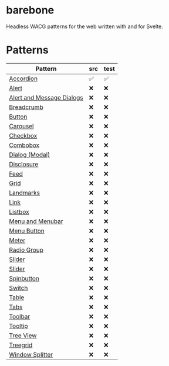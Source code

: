 # barebone

Headless WACG patterns for the web written with and for Svelte.

# Patterns

| Pattern | src | test |
| ------- | --- | ---- |
| [Accordion](https://www.w3.org/WAI/ARIA/apg/patterns/accordion/) | ✅ | ✅ |
| [Alert](https://www.w3.org/WAI/ARIA/apg/patterns/alert/) | ❌ | ❌ |
| [Alert and Message Dialogs](https://www.w3.org/WAI/ARIA/apg/patterns/alertdialog/) | ❌ | ❌ |
| [Breadcrumb](https://www.w3.org/WAI/ARIA/apg/patterns/breadcrumb/) | ❌ | ❌ |
| [Button](https://www.w3.org/WAI/ARIA/apg/patterns/button/) | ❌ | ❌ |
| [Carousel](https://www.w3.org/WAI/ARIA/apg/patterns/carousel/) | ❌ | ❌ |
| [Checkbox](https://www.w3.org/WAI/ARIA/apg/patterns/checkbox/) | ❌ | ❌ |
| [Combobox](https://www.w3.org/WAI/ARIA/apg/patterns/combobox/) | ❌ | ❌ |
| [Dialog (Modal)](https://www.w3.org/WAI/ARIA/apg/patterns/dialog/) | ❌ | ❌ |
| [Disclosure](https://www.w3.org/WAI/ARIA/apg/patterns/disclosure/) | ❌ | ❌ |
| [Feed](https://www.w3.org/WAI/ARIA/apg/patterns/feed/) | ❌ | ❌ |
| [Grid](https://www.w3.org/WAI/ARIA/apg/patterns/grid/) | ❌ | ❌ |
| [Landmarks](https://www.w3.org/WAI/ARIA/apg/patterns/landmarks/) | ❌ | ❌ |
| [Link](https://www.w3.org/WAI/ARIA/apg/patterns/link/) | ❌ | ❌ |
| [Listbox](https://www.w3.org/WAI/ARIA/apg/patterns/listbox/) | ❌ | ❌ |
| [Menu and Menubar](https://www.w3.org/WAI/ARIA/apg/patterns/menu/) | ❌ | ❌ |
| [Menu Button](https://www.w3.org/WAI/ARIA/apg/patterns/menubutton/) | ❌ | ❌ |
| [Meter](https://www.w3.org/WAI/ARIA/apg/patterns/meter/) | ❌ | ❌ |
| [Radio Group](https://www.w3.org/WAI/ARIA/apg/patterns/radiogroup/) | ❌ | ❌ |
| [Slider](https://www.w3.org/WAI/ARIA/apg/patterns/slider/) | ❌ | ❌ |
| [Slider](https://www.w3.org/WAI/ARIA/apg/patterns/multithumb/) | ❌ | ❌ |
| [Spinbutton](https://www.w3.org/WAI/ARIA/apg/patterns/spinbutton/) | ❌ | ❌ |
| [Switch](https://www.w3.org/WAI/ARIA/apg/patterns/switch/) | ❌ | ❌ |
| [Table](https://www.w3.org/WAI/ARIA/apg/patterns/table/) | ❌ | ❌ |
| [Tabs](https://www.w3.org/WAI/ARIA/apg/patterns/tabs/) | ❌ | ❌ |
| [Toolbar](https://www.w3.org/WAI/ARIA/apg/patterns/toolbar/) | ❌ | ❌ |
| [Tooltip](https://www.w3.org/WAI/ARIA/apg/patterns/tooltip/) | ❌ | ❌ |
| [Tree View](https://www.w3.org/WAI/ARIA/apg/patterns/tree/) | ❌ | ❌ |
| [Treegrid](https://www.w3.org/WAI/ARIA/apg/patterns/treegrid/) | ❌ | ❌ |
| [Window Splitter](https://www.w3.org/WAI/ARIA/apg/patterns/splitter/) | ❌ | ❌ |
